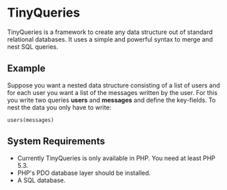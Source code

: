 # TinyQueries

TinyQueries is a framework to create any data structure out of standard relational databases. 
It uses a simple and powerful syntax to merge and nest SQL queries. 

## Example

Suppose you want a nested data structure consisting of a list of users and for each user you want a list of the messages written by the user.
For this you write two queries **users** and **messages** and define the key-fields. To nest the data you only have to write:

	users(messages)

## System Requirements

* Currently TinyQueries is only available in PHP. You need at least PHP 5.3.
* PHP's PDO database layer should be installed.
* A SQL database.